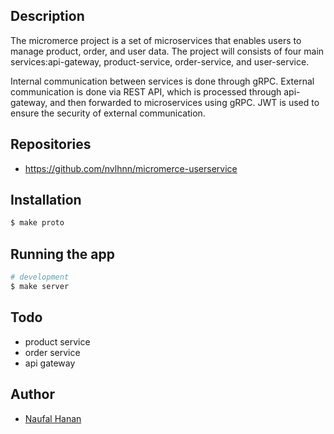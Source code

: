 ## Description

The micromerce project is a set of microservices that enables users to manage product, order, and user data. The project will consists of four main services:api-gateway, product-service, order-service, and user-service. 

Internal communication between services is done through gRPC. External communication is done via REST API, which is processed through api-gateway, and then forwarded to microservices using gRPC. JWT is used to ensure the security of external communication.

## Repositories

- https://github.com/nvlhnn/micromerce-userservice

## Installation

```bash
$ make proto
```

## Running the app

```bash
# development
$ make server
```
## Todo
- product service
- order service
- api gateway

## Author

- [Naufal Hanan](https://linkedin.com/in/nvlhnn)
